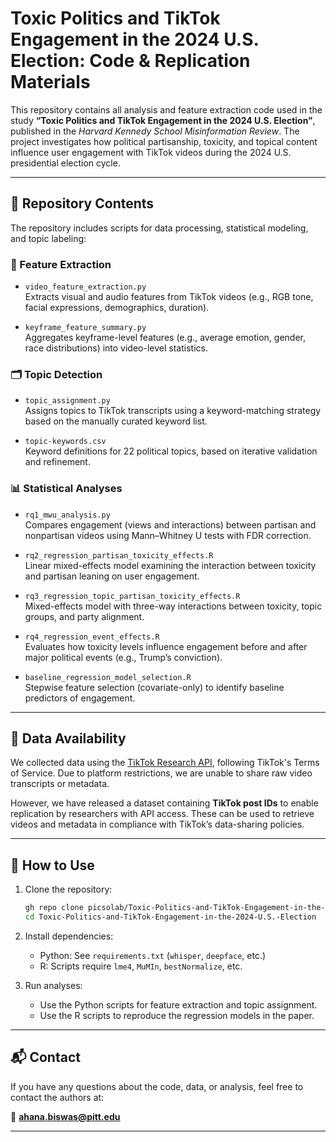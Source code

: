 
# Toxic Politics and TikTok Engagement in the 2024 U.S. Election: Code & Replication Materials

This repository contains all analysis and feature extraction code used in the study **“Toxic Politics and TikTok Engagement in the 2024 U.S. Election”**, published in the *Harvard Kennedy School Misinformation Review*. The project investigates how political partisanship, toxicity, and topical content influence user engagement with TikTok videos during the 2024 U.S. presidential election cycle.

---

## 📂 Repository Contents

The repository includes scripts for data processing, statistical modeling, and topic labeling:

### 🧠 Feature Extraction

- `video_feature_extraction.py`  
  Extracts visual and audio features from TikTok videos (e.g., RGB tone, facial expressions, demographics, duration).

- `keyframe_feature_summary.py`  
  Aggregates keyframe-level features (e.g., average emotion, gender, race distributions) into video-level statistics.

### 🗂 Topic Detection

- `topic_assignment.py`  
  Assigns topics to TikTok transcripts using a keyword-matching strategy based on the manually curated keyword list.

- `topic-keywords.csv`  
  Keyword definitions for 22 political topics, based on iterative validation and refinement.

### 📊 Statistical Analyses

- `rq1_mwu_analysis.py`  
  Compares engagement (views and interactions) between partisan and nonpartisan videos using Mann–Whitney U tests with FDR correction.

- `rq2_regression_partisan_toxicity_effects.R`  
  Linear mixed-effects model examining the interaction between toxicity and partisan leaning on user engagement.

- `rq3_regression_topic_partisan_toxicity_effects.R`  
  Mixed-effects model with three-way interactions between toxicity, topic groups, and party alignment.

- `rq4_regression_event_effects.R`  
  Evaluates how toxicity levels influence engagement before and after major political events (e.g., Trump’s conviction).

- `baseline_regression_model_selection.R`  
  Stepwise feature selection (covariate-only) to identify baseline predictors of engagement.

---

## 📁 Data Availability

We collected data using the [TikTok Research API](https://developers.tiktok.com/products/research-api/), following TikTok's Terms of Service. Due to platform restrictions, we are unable to share raw video transcripts or metadata.

However, we have released a dataset containing **TikTok post IDs** to enable replication by researchers with API access. These can be used to retrieve videos and metadata in compliance with TikTok’s data-sharing policies.

---

## 🔧 How to Use

1. Clone the repository:
   ```bash
   gh repo clone picsolab/Toxic-Politics-and-TikTok-Engagement-in-the-2024-U.S.-Election
   cd Toxic-Politics-and-TikTok-Engagement-in-the-2024-U.S.-Election
   ```

2. Install dependencies:
   - Python: See `requirements.txt` (`whisper`, `deepface`, etc.)
   - R: Scripts require `lme4`, `MuMIn`, `bestNormalize`, etc.

3. Run analyses:
   - Use the Python scripts for feature extraction and topic assignment.
   - Use the R scripts to reproduce the regression models in the paper.

---

## 📬 Contact

If you have any questions about the code, data, or analysis, feel free to contact the authors at:

📧 **ahana.biswas@pitt.edu**

---

<!-- ## 📜 Citation

If you use this code or dataset, please cite:

[TBA] -->
